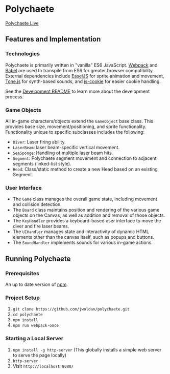 # Polychaete

[Polychaete Live](http://jwoldan/polychaete)

## Features and Implementation

### Technologies

Polychaete is primarily written in "vanilla" ES6 JavaScript.  [Webpack](https://webpack.github.io) and [Babel](https://babeljs.io) are used to transpile from ES6 for greater browser compatibility.  External dependencies include [EaselJS](http://www.createjs.com/easeljs) for sprite animation and movement, [Tone.js](https://github.com/Tonejs/Tone.js) for synth-based sounds, and [js-cookie](https://github.com/js-cookie/js-cookie) for easier cookie handling.

See the [Development README](docs/development-readme.md) to learn more about the development process.

### Game Objects

All in-game characters/objects extend the `GameObject` base class.  This provides base size, movement/positioning, and sprite functionality.  Functionality unique to specific subclasses includes the following:

- `Diver`: Laser firing ability.
- `LaserBeam`: laser beam-specific vertical movement.
- `SeaSponge`: Handling of multiple laser beam hits.
- `Segment`: Polychaete segment movement and connection to adjacent segments (linked-list style).
- `Head`: Class/static method to create a new Head based on an existing Segment.

### User Interface

- The `Game` class manages the overall game state, including movement and collision detection.  
- The `Board` class maintains position and rendering of the various game objects on the Canvas, as well as addition and removal of those objects.
- The `KeyHandler` provides a keyboard-based user interface to move the diver and fire laser beams.
- The `UIHandler` manages state and interactivity of dynamic HTML elements other than the canvas itself, such as popups and buttons.
- The `SoundHandler` implements sounds for various in-game actions.

## Running Polychaete

### Prerequisites

An up to date version of [npm](https://www.npmjs.com).

### Project Setup

1. `git clone https://github.com/jwoldan/polychaete.git`
2. `cd polychaete`
3. `npm install`
4. `npm run webpack-once`

### Starting a Local Server
1. `npm install -g http-server` (This globally installs a simple web server to serve the page locally)
2. `http-server`
3. Visit `http://localhost:8080/`
